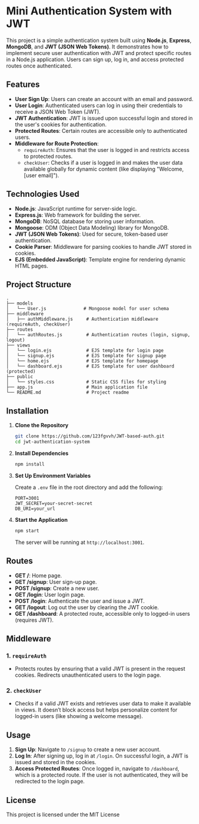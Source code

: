 # Mini Authentication System with JWT

This project is a simple authentication system built using **Node.js**, **Express**, **MongoDB**, and **JWT (JSON Web Tokens)**. It demonstrates how to implement secure user authentication with JWT and protect specific routes in a Node.js application. Users can sign up, log in, and access protected routes once authenticated.

## Features

- **User Sign Up**: Users can create an account with an email and password.
- **User Login**: Authenticated users can log in using their credentials to receive a JSON Web Token (JWT).
- **JWT Authentication**: JWT is issued upon successful login and stored in the user's cookies for authentication.
- **Protected Routes**: Certain routes are accessible only to authenticated users.
- **Middleware for Route Protection**:
  - `requireAuth`: Ensures that the user is logged in and restricts access to protected routes.
  - `checkUser`: Checks if a user is logged in and makes the user data available globally for dynamic content (like displaying "Welcome, [user email]").

## Technologies Used

- **Node.js**: JavaScript runtime for server-side logic.
- **Express.js**: Web framework for building the server.
- **MongoDB**: NoSQL database for storing user information.
- **Mongoose**: ODM (Object Data Modeling) library for MongoDB.
- **JWT (JSON Web Tokens)**: Used for secure, token-based user authentication.
- **Cookie Parser**: Middleware for parsing cookies to handle JWT stored in cookies.
- **EJS (Embedded JavaScript)**: Template engine for rendering dynamic HTML pages.

## Project Structure

```plaintext
.
├── models
│   └── User.js              # Mongoose model for user schema
├── middleware
│   ├── authMiddleware.js     # Authentication middleware (requireAuth, checkUser)
├── routes
│   └── authRoutes.js         # Authentication routes (login, signup, logout)
├── views
│   └── login.ejs             # EJS template for login page
│   └── signup.ejs            # EJS template for signup page
│   └── home.ejs              # EJS template for homepage
│   └── dashboard.ejs         # EJS template for user dashboard (protected)
├── public
│   └── styles.css            # Static CSS files for styling
├── app.js                    # Main application file
└── README.md                 # Project readme
```

## Installation

1. **Clone the Repository**

   ```bash
   git clone https://github.com/123fgvvh/JWT-based-auth.git
   cd jwt-authentication-system
   ```

2. **Install Dependencies**

   ```bash
   npm install
   ```

3. **Set Up Environment Variables**

   Create a `.env` file in the root directory and add the following:

   ```plaintext
   PORT=3001
   JWT_SECRET=your-secret-secret
   DB_URI=your_url
   ```

4. **Start the Application**

   ```bash
   npm start
   ```

   The server will be running at `http://localhost:3001`.

## Routes

- **GET /**: Home page.
- **GET /signup**: User sign-up page.
- **POST /signup**: Create a new user.
- **GET /login**: User login page.
- **POST /login**: Authenticate the user and issue a JWT.
- **GET /logout**: Log out the user by clearing the JWT cookie.
- **GET /dashboard**: A protected route, accessible only to logged-in users (requires JWT).

## Middleware

### 1. `requireAuth`
- Protects routes by ensuring that a valid JWT is present in the request cookies. Redirects unauthenticated users to the login page.

### 2. `checkUser`
- Checks if a valid JWT exists and retrieves user data to make it available in views. It doesn’t block access but helps personalize content for logged-in users (like showing a welcome message).

## Usage

1. **Sign Up**: Navigate to `/signup` to create a new user account.
2. **Log In**: After signing up, log in at `/login`. On successful login, a JWT is issued and stored in the cookies.
3. **Access Protected Routes**: Once logged in, navigate to `/dashboard`, which is a protected route. If the user is not authenticated, they will be redirected to the login page.

## License

This project is licensed under the MIT License
